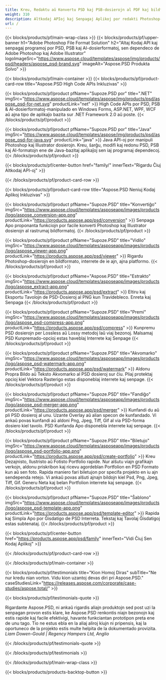 ```yaml
---
title: Kreu, Redaktu aŭ Konvertu PSD kaj PSB-dosierojn al PDF kaj bildformatoj
weight: 310
description: Altkodaj APIoj kaj Senpagaj Aplikoj por redakti Photoshop-dosierojn. Kapablo ĝisdatigi tavolproprietojn, aldoni akvomarkojn rotacii skalon Flip Crop Dithering Raster Konvertiĝo.
url: /
---
```


{{< blocks/products/pf/main-wrap-class >}}
{{< blocks/products/pf/upper-banner h1="Adobe Photoshop File Format Solution" h2="Altaj Kodaj API kaj senpagaj programoj por PSD, PSB kaj AI-dosierformatoj, sen dependeco de Adobe Photoshop kaj Adobe Illustrator" logoImageSrc="https://www.aspose.cloud/templates/aspose/img/products/psd/headers/aspose_psd-brand.svg" imageAlt="Aspose.PSD Produkta Solvo" >}}

{{< blocks/products/pf/main-container >}}
{{< blocks/products/pf/product-card-row title="Aspose.PSD High Code APIs Inkluzivas" >}}

{{< blocks/products/pf/product pfName="Supoze.PSD por" title=".NET" imgSrc="https://www.aspose.cloud/templates/aspose/img/products/psd/aspose_psd-for-net.svg" productLink="net" >}}
High Code APIs por PSD, PSB & AI-dosierformatoj-manipulado en Windows Forms, ASP.NET, WPF, WCF aŭ ajna tipo de aplikaĵo bazita sur .NET Framework 2.0 aŭ poste.
{{< /blocks/products/pf/product >}}

{{< blocks/products/pf/product pfName="Supoze.PSD por" title="Java" imgSrc="https://www.aspose.cloud/templates/aspose/img/products/psd/aspose_psd-for-java.svg" productLink="java" >}}
Java API-oj por manipuli Photoshop kaj Illustrator dosierojn. Kreu, ŝarĝu, modifi kaj redonu PSD, PSB kaj AI-formatojn ene de Java-bazitaj aplikaĵoj sen iaj programaj dependecoj.
{{< /blocks/products/pf/product >}}

{{< blocks/products/pf/center-button href="family/" innerText="Rigardu Ĉiuj Altkodaj API-oj" >}}

{{< /blocks/products/pf/product-card-row >}}

{{< blocks/products/pf/product-card-row title="Aspose.PSD Neniuj Kodaj Aplikoj Inkluzivas" >}}

{{< blocks/products/pf/product pfName="Supoze.PSD" title="Konvertiĝo" imgSrc="https://www.aspose.cloud/templates/asposeapp/images/products/logo/aspose_conversion-app.png" productLink="https://products.aspose.app/psd/conversion" >}}
Senpaga Apo proponanta funkciojn por facile konverti Photoshop kaj Illustrator dosierojn al rastrumaj bildformatoj.
{{< /blocks/products/pf/product >}}

{{< blocks/products/pf/product pfName="Supoze.PSD" title="Vidilo" imgSrc="https://www.aspose.cloud/templates/asposeapp/images/products/logo/aspose_viewer-app.png" productLink="https://products.aspose.app/psd/viewer" >}}
Rigardu Photoshop-dosierojn en bildformato, interrete de ie ajn, ajna platformo.
{{< /blocks/products/pf/product >}}

{{< blocks/products/pf/product pfName="Aspose.PSD" title="Estrakto" imgSrc="https://www.aspose.cloud/templates/asposeapp/images/products/logo/aspose_extract-app.png" productLink="https://products.aspose.app/psd/extract" >}}
Eltiru kaj Eksportu Tavolojn de PSD-Dosieroj al PNG kun Travidebleco. Enreta kaj Senpaga
{{< /blocks/products/pf/product >}}

{{< blocks/products/pf/product pfName="Supoze.PSD" title="Premi" imgSrc="https://www.aspose.cloud/templates/asposeapp/images/products/logo/aspose_psd-compress-app.png" productLink="https://products.aspose.app/psd/compress" >}}
Kunpremu PSD dosierojn per Lossless aŭ Lossy metodoj laŭ viaj bezonoj. Malsamaj PSD Kunpremado-opcioj estas haveblaj Interrete kaj Senpage
{{< /blocks/products/pf/product >}}

{{< blocks/products/pf/product pfName="Supoze.PSD" title="Akvomarko" imgSrc="https://www.aspose.cloud/templates/asposeapp/images/products/logo/aspose_psd-watermark-app.png" productLink="https://products.aspose.app/psd/watermark" >}}
Aldonu Propra Bildo aŭ Teksto Akvomarko al PSD dosieroj sur ĉiu. Pliaj protektaj opcioj kiel Vektora Rasterigo estas disponeblaj interrete kaj senpage.
{{< /blocks/products/pf/product >}}

{{< blocks/products/pf/product pfName="Supoze.PSD" title="Fandiĝo" imgSrc="https://www.aspose.cloud/templates/asposeapp/images/products/logo/aspose_psd-merger-app.png" productLink="https://products.aspose.app/psd/merger" >}}
Kunfandi du aŭ pli PSD dosieroj al unu. Uzante Overlay aŭ alian specon de kunfandado. Vi ankaŭ povas kunfandi aŭ aldoni Png, Jpeg, Tiff, Gif al via PSD-forma dosiero kiel tavolo. PSD Kunfanda Apo disponebla interrete kaj senpage.
{{< /blocks/products/pf/product >}}

{{< blocks/products/pf/product pfName="Supoze.PSD" title="Biletujo" imgSrc="https://www.aspose.cloud/templates/asposeapp/images/products/logo/aspose_psd-portfolio-app.png" productLink="https://products.aspose.app/psd/create-portfolio" >}}
Kreu Dezajnisto, Ilustristo aŭ Fotisto Portfolio rapide. Nur alŝutu viajn grafikajn verkojn, aldonu priskribon kaj ricevu agordeblan Portfolion en PSD Formato kun aŭ sen foto. Rapida maniero fari biletujon por specifa projekto en iu ajn sendependa retejo. Vi ankaŭ povas alŝuti ajnajn bildojn kiel Psd, Png, Jpeg, Tiff, Gif. Generu Neta kaj belan Portfolion interrete kaj senpage.
{{< /blocks/products/pf/product >}}

{{< blocks/products/pf/product pfName="Supoze.PSD" title="Ŝablono" imgSrc="https://www.aspose.cloud/templates/asposeapp/images/products/logo/aspose_psd-template-app.png" productLink="https://products.aspose.app/psd/template-editor" >}}
Rapida kaj Simpla Apo por Ĝisdatigo de PSD Interreta. Tekstaj kaj Tavolaj Ĝisdatigoj estas subtenataj.
{{< /blocks/products/pf/product >}}

{{< blocks/products/pf/center-button href="https://products.aspose.app/psd/family" innerText="Vidi Ĉiuj Sen Kodaj Aplikoj" >}}

{{< /blocks/products/pf/product-card-row >}}

{{< /blocks/products/pf/main-container >}}

{{< blocks/products/pf/testimonials title="Kion Homoj Diras" subTitle="Ne nur kredu nian vorton. Vidu kion uzantoj devas diri pri Aspose.PSD." caseStudiesLink="https://releases.aspose.com/corporate/case-studies/aspose.total/" >}}

{{< blocks/products/pf/testimonials-quote >}}
<p class="first">
 Rigardante Aspose.PSD, ni ankaŭ rigardis aliajn produktojn sed post uzi la senpagan provon estis klare, ke Aspose.PSD renkontis niajn bezonojn kaj estis rapide kaj facile efektivigi, havante funkciantan prototipon preta ene de unu tago. Tio ne estus ebla en la aliaj aliroj kiujn ni pripensis, kaj la oportuneco de la projekto estis multe helpita de la dokumentado provizita.
 <em>
  Liam Dowen-Gould | Regency Hampers Ltd, Anglio
 </em>
</p>

{{< /blocks/products/pf/testimonials-quote >}}

{{< /blocks/products/pf/testimonials >}}

{{< /blocks/products/pf/main-wrap-class >}}

{{< blocks/products/products-backtop-button >}}

